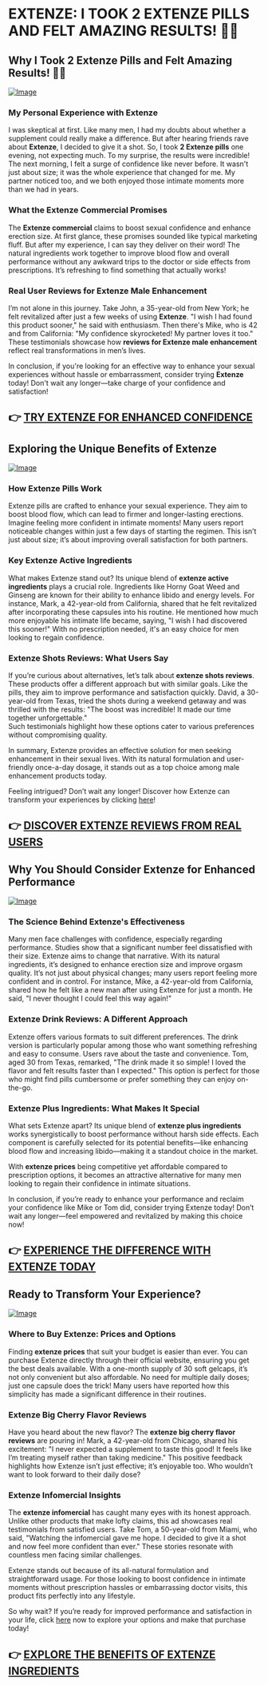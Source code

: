# EXTENZE: I TOOK 2 EXTENZE PILLS AND FELT AMAZING RESULTS! 💪✨

## Why I Took 2 Extenze Pills and Felt Amazing Results! 💪✨  
[![Image](https://www2.sellhealth.com/53/extenze160x200_A.jpg)](https://gchaffi.com/q4ktL3gY)  
### My Personal Experience with Extenze  
I was skeptical at first. Like many men, I had my doubts about whether a supplement could really make a difference. But after hearing friends rave about **Extenze**, I decided to give it a shot. So, I took **2 Extenze pills** one evening, not expecting much. To my surprise, the results were incredible! The next morning, I felt a surge of confidence like never before. It wasn't just about size; it was the whole experience that changed for me. My partner noticed too, and we both enjoyed those intimate moments more than we had in years.

### What the Extenze Commercial Promises  
The **Extenze commercial** claims to boost sexual confidence and enhance erection size. At first glance, these promises sounded like typical marketing fluff. But after my experience, I can say they deliver on their word! The natural ingredients work together to improve blood flow and overall performance without any awkward trips to the doctor or side effects from prescriptions. It’s refreshing to find something that actually works!

### Real User Reviews for Extenze Male Enhancement  
I’m not alone in this journey. Take John, a 35-year-old from New York; he felt revitalized after just a few weeks of using **Extenze**. "I wish I had found this product sooner," he said with enthusiasm. Then there's Mike, who is 42 and from California: "My confidence skyrocketed! My partner loves it too." These testimonials showcase how **reviews for Extenze male enhancement** reflect real transformations in men’s lives.

In conclusion, if you're looking for an effective way to enhance your sexual experiences without hassle or embarrassment, consider trying **Extenze** today! Don't wait any longer—take charge of your confidence and satisfaction!



## 👉 [TRY EXTENZE FOR ENHANCED CONFIDENCE](https://gchaffi.com/q4ktL3gY)

## Exploring the Unique Benefits of Extenze

[![Image](https://www2.sellhealth.com/53/extenze_300x250_11_13.jpg)](https://gchaffi.com/q4ktL3gY)

### How Extenze Pills Work  
Extenze pills are crafted to enhance your sexual experience. They aim to boost blood flow, which can lead to firmer and longer-lasting erections. Imagine feeling more confident in intimate moments! Many users report noticeable changes within just a few days of starting the regimen. This isn’t just about size; it’s about improving overall satisfaction for both partners.

### Key Extenze Active Ingredients  
What makes Extenze stand out? Its unique blend of **extenze active ingredients** plays a crucial role. Ingredients like Horny Goat Weed and Ginseng are known for their ability to enhance libido and energy levels. For instance, Mark, a 42-year-old from California, shared that he felt revitalized after incorporating these capsules into his routine. He mentioned how much more enjoyable his intimate life became, saying, "I wish I had discovered this sooner!" With no prescription needed, it's an easy choice for men looking to regain confidence.

### Extenze Shots Reviews: What Users Say  
If you’re curious about alternatives, let’s talk about **extenze shots reviews**. These products offer a different approach but with similar goals. Like the pills, they aim to improve performance and satisfaction quickly. David, a 30-year-old from Texas, tried the shots during a weekend getaway and was thrilled with the results: "The boost was incredible! It made our time together unforgettable."  
Such testimonials highlight how these options cater to various preferences without compromising quality.

In summary, Extenze provides an effective solution for men seeking enhancement in their sexual lives. With its natural formulation and user-friendly once-a-day dosage, it stands out as a top choice among male enhancement products today.

Feeling intrigued? Don’t wait any longer! Discover how Extenze can transform your experiences by clicking [here](https://gchaffi.com/q4ktL3gY)!



## 👉 [DISCOVER EXTENZE REVIEWS FROM REAL USERS](https://gchaffi.com/q4ktL3gY)

## Why You Should Consider Extenze for Enhanced Performance

[![Image](https://www2.sellhealth.com/53/extenze_336x280_11_13.jpg)](https://gchaffi.com/q4ktL3gY)

### The Science Behind Extenze's Effectiveness  
Many men face challenges with confidence, especially regarding performance. Studies show that a significant number feel dissatisfied with their size. Extenze aims to change that narrative. With its natural ingredients, it’s designed to enhance erection size and improve orgasm quality. It’s not just about physical changes; many users report feeling more confident and in control. For instance, Mike, a 42-year-old from California, shared how he felt like a new man after using Extenze for just a month. He said, "I never thought I could feel this way again!" 

### Extenze Drink Reviews: A Different Approach  
Extenze offers various formats to suit different preferences. The drink version is particularly popular among those who want something refreshing and easy to consume. Users rave about the taste and convenience. Tom, aged 30 from Texas, remarked, "The drink made it so simple! I loved the flavor and felt results faster than I expected." This option is perfect for those who might find pills cumbersome or prefer something they can enjoy on-the-go.

### Extenze Plus Ingredients: What Makes It Special  
What sets Extenze apart? Its unique blend of **extenze plus ingredients** works synergistically to boost performance without harsh side effects. Each component is carefully selected for its potential benefits—like enhancing blood flow and increasing libido—making it a standout choice in the market.

With **extenze prices** being competitive yet affordable compared to prescription options, it becomes an attractive alternative for many men looking to regain their confidence in intimate situations.

In conclusion, if you’re ready to enhance your performance and reclaim your confidence like Mike or Tom did, consider trying Extenze today! Don’t wait any longer—feel empowered and revitalized by making this choice now!



## 👉 [EXPERIENCE THE DIFFERENCE WITH EXTENZE TODAY](https://gchaffi.com/q4ktL3gY)

## Ready to Transform Your Experience?

[![Image](https://www2.sellhealth.com/53/extenze180x200_A.jpg)](https://gchaffi.com/q4ktL3gY)

### Where to Buy Extenze: Prices and Options
Finding **extenze prices** that suit your budget is easier than ever. You can purchase Extenze directly through their official website, ensuring you get the best deals available. With a one-month supply of 30 soft gelcaps, it’s not only convenient but also affordable. No need for multiple daily doses; just one capsule does the trick! Many users have reported how this simplicity has made a significant difference in their routines.

### Extenze Big Cherry Flavor Reviews
Have you heard about the new flavor? The **extenze big cherry flavor reviews** are pouring in! Mark, a 42-year-old from Chicago, shared his excitement: "I never expected a supplement to taste this good! It feels like I’m treating myself rather than taking medicine." This positive feedback highlights how Extenze isn’t just effective; it’s enjoyable too. Who wouldn’t want to look forward to their daily dose?

### Extenze Infomercial Insights
The **extenze infomercial** has caught many eyes with its honest approach. Unlike other products that make lofty claims, this ad showcases real testimonials from satisfied users. Take Tom, a 50-year-old from Miami, who said, "Watching the infomercial gave me hope. I decided to give it a shot and now feel more confident than ever." These stories resonate with countless men facing similar challenges.

Extenze stands out because of its all-natural formulation and straightforward usage. For those looking to boost confidence in intimate moments without prescription hassles or embarrassing doctor visits, this product fits perfectly into any lifestyle.

So why wait? If you’re ready for improved performance and satisfaction in your life, click [here](https://gchaffi.com/q4ktL3gY) now to explore your options and make that purchase today!



## 👉 [EXPLORE THE BENEFITS OF EXTENZE INGREDIENTS](https://gchaffi.com/q4ktL3gY)